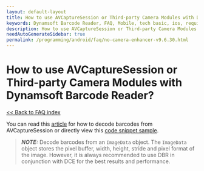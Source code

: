 ```yaml
---
layout: default-layout
title: How to use AVCaptureSession or Third-party Camera Modules with Dynamsoft Barcode Reader?
keywords: Dynamsoft Barcode Reader, FAQ, Mobile, tech basic, ios, requirements
description: How to use AVCaptureSession or Third-party Camera Modules with Dynamsoft Barcode Reader?
needAutoGenerateSidebar: true
permalink: /programming/android/faq/no-camera-enhancer-v9.6.30.html
---
```


# How to use AVCaptureSession or Third-party Camera Modules with Dynamsoft Barcode Reader?

[<< Back to FAQ index](index.md)

You can read this [article](../samples/no-camera-enhancer.md) for how to decode barcodes from AVCaptureSession or directly view this <a href="https://www.dynamsoft.com/barcode-reader/docs/mobile/programming/android/api-reference/primary-decode.html?ver=latest#get-imagedata-from-android-camera2" target="_blank">code snippet sample</a>. 

> **_NOTE:_** Decode barcodes from an `ImageData` object. The `ImageData` object stores the pixel buffer, width, height, stride and pixel format of the image. However, it is always recommended to use DBR in conjunction with DCE for the best results and performance.